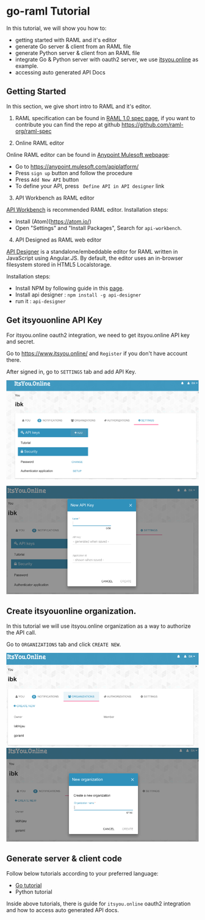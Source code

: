 # go-raml Tutorial

In this tutorial, we will show you how to:

- getting started with RAML and it's editor
- generate Go server & client from an RAML file
- generate Python server & client fron an RAML file
- integrate Go & Python server with oauth2 server, we use [itsyou.online](https://www.itsyou.online/) as example.
- accessing auto generated API Docs

## Getting Started

In this section, we give short intro to RAML and it's editor.

1. RAML specification can be found in [RAML 1.0 spec page](http://raml.org/raml-10-spec), if you want to contribute
  you can find the repo at github https://github.com/raml-org/raml-spec

2. Online RAML editor
   
  Online RAML editor can be found in [Anypoint Mulesoft webpage](https://anypoint.mulesoft.com/apiplatform/):
  
  - Go to https://anypoint.mulesoft.com/apiplatform/
  - Press `sign up` button and follow the procedure
  - Press `Add New API` button
  - To define your API, press ` Define API in API designer` link 
   

3. API Workbench as RAML editor

  [API Workbench](http://apiworkbench.com/) is recommended RAML editor. Installation steps:
  
  - Install (Atom)[https://atom.io/)
  - Open "Settings" and "Install Packages", Search for `api-workbench`.

4. API Designed as RAML web editor

  [API Designer](https://github.com/mulesoft/api-designer) is a standalone/embeddable editor for RAML written in JavaScript using Angular.JS.
  By default, the editor uses an in-browser filesystem stored in HTML5 Localstorage.
  
  Installation steps:
  
  - Install NPM by following guide in this [page](https://docs.npmjs.com/getting-started/installing-node).
  - Install api designer : `npm install -g api-designer`
  - run it : `api-designer`


## Get itsyouonline API Key

For itsyou.online oauth2 integration, we need to get itsyou.online API key and secret.

Go to https://www.itsyou.online/ and `Register` if you don't have account there.

After signed in, go to `SETTINGS` tab and add API Key.

![Setting tab](./images/settings.png)

![add API Key](./images/add_api_key.png?raw=true)


## Create itsyouonline organization.

In this tutorial we will use itsyou.online organization as a way to authorize the API call.

Go to `ORGANIZATIONS` tab and click `CREATE NEW`.

![Organizations tab](./images/organizations.png)
![Add organization](./images/organizations_add.png)

## Generate server & client code

Follow below tutorials according to your preferred language:

- [Go tutorial](./go/README.md)
- Python tutorial

Inside above tutorials, there is guide for `itsyou.online` oauth2 integration and how to access auto generated API docs.


